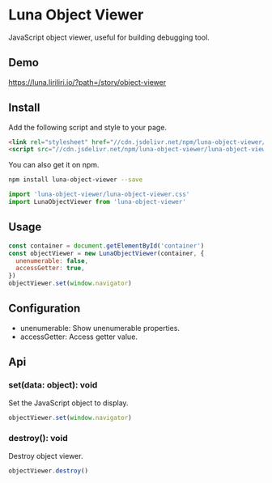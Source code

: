 # Luna Object Viewer

JavaScript object viewer, useful for building debugging tool.

## Demo

https://luna.liriliri.io/?path=/story/object-viewer

## Install

Add the following script and style to your page.

```html
<link rel="stylesheet" href="//cdn.jsdelivr.net/npm/luna-object-viewer/luna-object-viewer.css" />
<script src="//cdn.jsdelivr.net/npm/luna-object-viewer/luna-object-viewer.js"></script>
```

You can also get it on npm.

```bash
npm install luna-object-viewer --save
```

```javascript
import 'luna-object-viewer/luna-object-viewer.css'
import LunaObjectViewer from 'luna-object-viewer'
```

## Usage

```javascript
const container = document.getElementById('container')
const objectViewer = new LunaObjectViewer(container, {
  unenumerable: false,  
  accessGetter: true,
})
objectViewer.set(window.navigator)
```

## Configuration

* unenumerable: Show unenumerable properties.
* accessGetter: Access getter value.

## Api

### set(data: object): void

Set the JavaScript object to display.

```javascript
objectViewer.set(window.navigator)
```

### destroy(): void

Destroy object viewer.

```javascript
objectViewer.destroy()
```